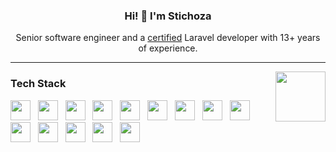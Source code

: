 <h3 align="center">Hi! 👋 I'm Stichoza</h2>
<p align="center">Senior software engineer and a <a href="https://verifier.certificationforlaravel.org/befe186a-d233-4d63-a197-c8ac14cb88d3">certified</a> Laravel developer with 13+ years of experience.</p>

---
<a href="https://verifier.certificationforlaravel.org/befe186a-d233-4d63-a197-c8ac14cb88d3">
  <img src="https://fractal.everycred.com/certificate_templates/4356ca59-2af6-4867-ab20-5f093bc9e24b.png" align="right" height="80">
</a>

<h3>Tech Stack</h3>
<p>
  <img src="https://cdn.jsdelivr.net/gh/devicons/devicon/icons/php/php-original.svg" height="32"> &nbsp;
  <img src="https://cdn.jsdelivr.net/gh/devicons/devicon/icons/laravel/laravel-original.svg" height="32"> &nbsp;
  <img src="https://cdn.jsdelivr.net/gh/devicons/devicon/icons/livewire/livewire-original.svg" height="32"> &nbsp;
  <img src="https://cdn.jsdelivr.net/gh/devicons/devicon/icons/lumen/lumen-original.svg" height="32"> &nbsp;
  <img src="https://cdn.jsdelivr.net/gh/devicons/devicon/icons/javascript/javascript-original.svg" height="32"> &nbsp;
  <img src="https://cdn.jsdelivr.net/gh/devicons/devicon/icons/nodejs/nodejs-original.svg" height="32"> &nbsp;
  <img src="https://cdn.jsdelivr.net/gh/devicons/devicon/icons/css3/css3-original.svg" height="32"> &nbsp;
  <img src="https://cdn.jsdelivr.net/gh/devicons/devicon/icons/sass/sass-original.svg" height="32"> &nbsp;
  <img src="https://cdn.jsdelivr.net/gh/devicons/devicon/icons/tailwindcss/tailwindcss-original.svg" height="32"> &nbsp;
  <img src="https://cdn.jsdelivr.net/gh/devicons/devicon/icons/bootstrap/bootstrap-original.svg" height="32"> &nbsp;
  <img src="https://cdn.jsdelivr.net/gh/devicons/devicon/icons/mysql/mysql-original.svg" height="32"> &nbsp;
  <img src="https://cdn.jsdelivr.net/gh/devicons/devicon/icons/postgresql/postgresql-original.svg" height="32"> &nbsp;
  <img src="https://cdn.jsdelivr.net/gh/devicons/devicon/icons/redis/redis-original.svg" height="32"> &nbsp;
  <img src="https://cdn.jsdelivr.net/gh/devicons/devicon/icons/mongodb/mongodb-original-wordmark.svg" height="32"> &nbsp;
</p>
